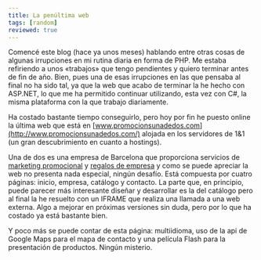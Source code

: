 ```yaml
---
title: La penúltima web
tags: [random]
reviewed: true
---
```

Comencé este blog (hace ya unos meses) hablando entre otras cosas de algunas irrupciones en mi rutina diaria en forma de PHP. Me estaba refiriendo a unos «trabajos» que tengo pendientes y quiero terminar antes de fin de año. Bien, pues una de esas irrupciones en las que pensaba al final no ha sido tal, ya que la web que acabo de terminar la he hecho con ASP.NET, lo que me ha permitido continuar utilizando, esta vez con C#, la misma plataforma con la que trabajo diariamente.

Ha costado bastante tiempo conseguirlo, pero hoy por fin he puesto online la última web que está en [www.promocionsunadedos.com](http://www.promocionsunadedos.com/) alojada en los servidores de 1&1 (un gran descubrimiento en cuanto a hostings).

Una de dos es una empresa de Barcelona que proporciona servicios de [marketing promocional](http://www.promocionsunadedos.com/Default.aspx) y [regalos de empresa](http://www.promocionsunadedos.com/Company.aspx) y como se puede apreciar la web no presenta nada especial, ningún desafío. Está compuesta por cuatro páginas: inicio, empresa, catálogo y contacto. La parte que, en principio, puede parecer más interesante diseñar y desarrollar es la del catálogo pero al final la he resuelto con un IFRAME que realiza una llamada a una web externa. Algo a mejorar en próximas versiones sin duda, pero por lo que ha costado ya está bastante bien.

Y poco más se puede contar de esta página: multiidioma, uso de la api de Google Maps para el mapa de contacto y una película Flash para la presentación de productos. Ningún misterio.

